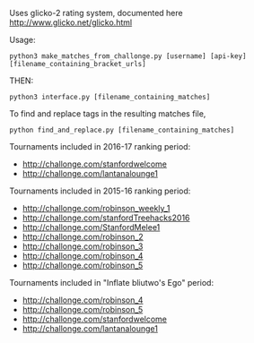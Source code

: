 Uses glicko-2 rating system, documented here http://www.glicko.net/glicko.html

Usage:
```
python3 make_matches_from_challonge.py [username] [api-key] [filename_containing_bracket_urls]
```
THEN:

```
python3 interface.py [filename_containing_matches]
```

To find and replace tags in the resulting matches file,
```
python find_and_replace.py [filename_containing_matches]
```

Tournaments included in 2016-17 ranking period:
- http://challonge.com/stanfordwelcome
- http://challonge.com/lantanalounge1


Tournaments included in 2015-16 ranking period:
- http://challonge.com/robinson_weekly_1
- http://challonge.com/stanfordTreehacks2016
- http://challonge.com/StanfordMelee1
- http://challonge.com/robinson_2
- http://challonge.com/robinson_3
- http://challonge.com/robinson_4
- http://challonge.com/robinson_5

Tournaments included in "Inflate bliutwo's Ego" period:
- http://challonge.com/robinson_4
- http://challonge.com/robinson_5
- http://challonge.com/stanfordwelcome
- http://challonge.com/lantanalounge1
